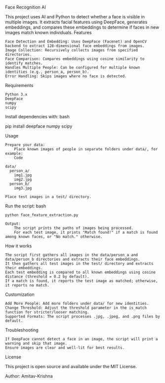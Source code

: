 Face Recognition AI

This project uses AI and Python to detect whether a face is visible in multiple images. It extracts facial features using DeepFace, generates embeddings, and compares these embeddings to determine if faces in new images match known individuals.
Features

    Face Detection and Embedding: Uses DeepFace (Facenet) and OpenCV backend to extract 128-dimensional face embeddings from images.
    Image Collection: Recursively collects images from specified directories.
    Face Comparison: Compares embeddings using cosine similarity to identify matches.
    Handles Multiple People: Can be configured for multiple known identities (e.g., person_a, person_b).
    Error Handling: Skips images where no face is detected.

Requirements

    Python 3.x
    DeepFace
    numpy
    scipy

Install dependencies with:
bash

pip install deepface numpy scipy

Usage

    Prepare your data:
        Place known images of people in separate folders under data/, for example:
        Code

    data/
      person_a/
        img1.jpg
        img2.jpg
      person_b/
        img3.jpg

    Place test images in a test/ directory.

Run the script:
bash

    python face_feature_extraction.py

    Output:
        The script prints the paths of images being processed.
        For each test image, it prints "Match found!" if a match is found among known faces, or "No match." otherwise.

How it works

    The script first gathers all images in the data/person_a and data/person_b directories and extracts their face embeddings.
    It then gathers all test images in the test/ directory and extracts their embeddings.
    Each test embedding is compared to all known embeddings using cosine distance (threshold = 0.2 by default).
    If a match is found, it reports the test image as matched; otherwise, it reports no match.

Customization

    Add More People: Add more folders under data/ for new identities.
    Change Threshold: Adjust the threshold parameter in the is_match function for stricter/looser matching.
    Supported Formats: The script processes .jpg, .jpeg, and .png files by default.

Troubleshooting

    If DeepFace cannot detect a face in an image, the script will print a warning and skip that image.
    Ensure images are clear and well-lit for best results.

License

This project is open source and available under the MIT License.

Author: Amitav-Krishna
